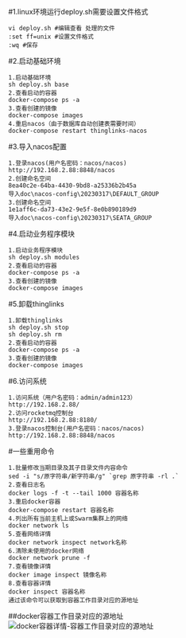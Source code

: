 #1.linux环境运行deploy.sh需要设置文件格式
```
vi deploy.sh #编辑查看 处理的文件
:set ff=unix #设置文件格式
:wq #保存
```
#2.启动基础环境
```
1.启动基础环境
sh deploy.sh base
2.查看启动的容器
docker-compose ps -a 
3.查看创建的镜像
docker-compose images
4.重启nacos（由于数据库自动创建表需要时间）
docker-compose restart thinglinks-nacos
```
#3.导入nacos配置
```
1.登录nacos(用户名密码：nacos/nacos)
http://192.168.2.88:8848/nacos
2.创建命名空间
8ea40c2e-64ba-4430-9bd8-a25336b2b45a
导入doc\nacos-config\20230317\DEFAULT_GROUP
3.创建命名空间
1e1aff6c-da73-43e2-9e5f-8e0b890189d9
导入doc\nacos-config\20230317\SEATA_GROUP
```
#4.启动业务程序模块
```
1.启动业务程序模块
sh deploy.sh modules
2.查看启动的容器
docker-compose ps -a 
3.查看创建的镜像
docker-compose images
```
#5.卸载thinglinks
```
1.卸载thinglinks
sh deploy.sh stop
sh deploy.sh rm
2.查看启动的容器
docker-compose ps -a 
3.查看创建的镜像
docker-compose images
```
#6.访问系统
```
1.访问系统（用户名密码：admin/admin123）
http://192.168.2.88/
2.访问rocketmq控制台
http://192.168.2.88:8180/
3.登录nacos控制台(用户名密码：nacos/nacos)
http://192.168.2.88:8848/nacos
```
#一些重用命令
```
1.批量修改当期目录及其子目录文件内容命令
sed -i "s/原字符串/新字符串/g" `grep 原字符串 -rl .`
2.查看日志名
docker logs -f -t --tail 1000 容器名称
3.重启docker容器
docker-compose restart 容器名称
4.列出所有当前主机上或Swarm集群上的网络
docker network ls
5.查看网络详情
docker network inspect network名称
6.清除未使用的docker网络
docker network prune -f
7.查看镜像详情
docker image inspect 镜像名称
8.查看容器详情
docker inspect 容器名称
通过该命令可以获取到容器工作目录对应的源地址

```
##docker容器工作目录对应的源地址
![docker容器详情-容器工作目录对应的源地址](../imgs/docker容器详情.png)


